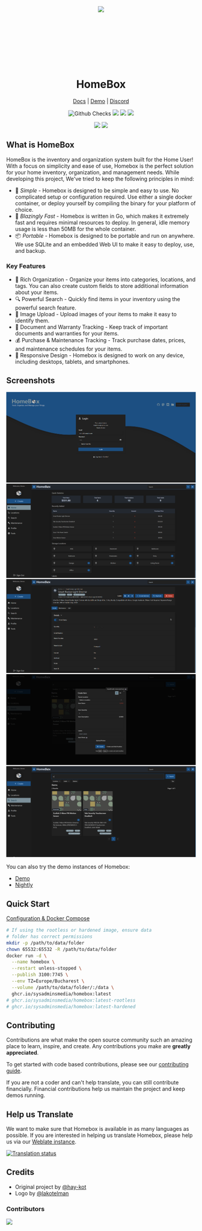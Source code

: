 <div style="display: flex; justify-content: center; align-items: center;">
  <img src="/docs/public/lilbox.svg" height="200"/>
</div>

<h1 style="margin-top: -10px; text-align: center;"> HomeBox </h1>
<p style="width: 100%; text-align: center;">
   <a href="https://homebox.software/en/">Docs</a>
   |
   <a href="https://demo.homebox.software">Demo</a>
   |
   <a href="https://discord.gg/aY4DCkpNA9">Discord</a>
</p>
<p style="width: 100%; text-align: center;">
    <img src="https://img.shields.io/github/check-runs/sysadminsmedia/homebox/main" alt="Github Checks"/>
    <img src="https://img.shields.io/github/license/sysadminsmedia/homebox"/>
    <img src="https://img.shields.io/github/v/release/sysadminsmedia/homebox?sort=semver&display_name=release"/>
    <img src="https://img.shields.io/weblate/progress/homebox?server=https%3A%2F%2Ftranslate.sysadminsmedia.com"/>
</p>
<p style="width: 100%; text-align: center;">
    <img src="https://img.shields.io/reddit/subreddit-subscribers/homebox"/>
    <img src="https://img.shields.io/mastodon/follow/110749314839831923?domain=infosec.exchange"/>
</p>

## What is HomeBox

HomeBox is the inventory and organization system built for the Home User! With a focus on simplicity and ease of use, Homebox is the perfect solution for your home inventory, organization, and management needs. While developing this project, We've tried to keep the following principles in mind:

- 🧘 _Simple_ - Homebox is designed to be simple and easy to use. No complicated setup or configuration required. Use either a single docker container, or deploy yourself by compiling the binary for your platform of choice.
- 🚀 _Blazingly Fast_ - Homebox is written in Go, which makes it extremely fast and requires minimal resources to deploy. In general, idle memory usage is less than 50MB for the whole container.
- 📦 _Portable_ - Homebox is designed to be portable and run on anywhere. We use SQLite and an embedded Web UI to make it easy to deploy, use, and backup.

### Key Features
- 📇 Rich Organization - Organize your items into categories, locations, and tags. You can also create custom fields to store additional information about your items.
- 🔍 Powerful Search - Quickly find items in your inventory using the powerful search feature.
- 📸 Image Upload - Upload images of your items to make it easy to identify them.
- 📄 Document and Warranty Tracking - Keep track of important documents and warranties for your items.
- 💰 Purchase & Maintenance Tracking - Track purchase dates, prices, and maintenance schedules for your items.
- 📱 Responsive Design - Homebox is designed to work on any device, including desktops, tablets, and smartphones.

## Screenshots
![Login Screen](.github/screenshots/1.png)
![Dashboard](.github/screenshots/2.png)
![Item View](.github/screenshots/3.png)
![Create Item](.github/screenshots/9.png)
![Search](.github/screenshots/8.png)

You can also try the demo instances of Homebox:
- [Demo](https://demo.homebox.software)
- [Nightly](https://nightly.homebox.software)

## Quick Start

[Configuration & Docker Compose](https://homebox.software/en/quick-start.html)

```bash
# If using the rootless or hardened image, ensure data 
# folder has correct permissions
mkdir -p /path/to/data/folder
chown 65532:65532 -R /path/to/data/folder
docker run -d \
  --name homebox \
  --restart unless-stopped \
  --publish 3100:7745 \
  --env TZ=Europe/Bucharest \
  --volume /path/to/data/folder/:/data \
  ghcr.io/sysadminsmedia/homebox:latest
# ghcr.io/sysadminsmedia/homebox:latest-rootless
# ghcr.io/sysadminsmedia/homebox:latest-hardened
```

<!-- CONTRIBUTING -->

## Contributing

Contributions are what make the open source community such an amazing place to learn, inspire, and create. Any contributions you make are **greatly appreciated**.

To get started with code based contributions, please see our [contributing guide](https://homebox.software/en/contribute/get-started.html).

If you are not a coder and can't help translate, you can still contribute financially. Financial contributions help us maintain the project and keep demos running.

## Help us Translate
We want to make sure that Homebox is available in as many languages as possible. If you are interested in helping us translate Homebox, please help us via our [Weblate instance](https://translate.sysadminsmedia.com/projects/homebox/).

[![Translation status](http://translate.sysadminsmedia.com/widget/homebox/multi-auto.svg)](http://translate.sysadminsmedia.com/engage/homebox/)

## Credits
- Original project by [@hay-kot](https://github.com/hay-kot)
- Logo by [@lakotelman](https://github.com/lakotelman)

### Contributors
<a href="https://github.com/sysadminsmedia/homebox/graphs/contributors">
  <img src="https://contrib.rocks/image?repo=sysadminsmedia/homebox" />
</a>